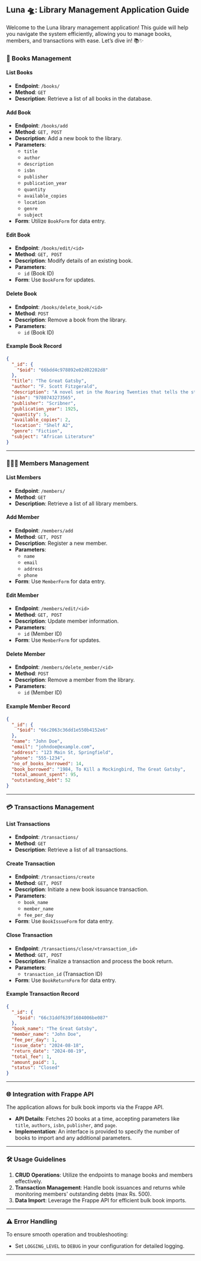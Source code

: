 ## Luna 🛸: Library Management Application Guide

Welcome to the Luna library management application! This guide will help you navigate the system efficiently, allowing you to manage books, members, and transactions with ease. Let’s dive in! 📚✨

### 📖 Books Management
#### List Books
- **Endpoint**: `/books/`
- **Method**: `GET`
- **Description**: Retrieve a list of all books in the database.

#### Add Book
- **Endpoint**: `/books/add`
- **Method**: `GET, POST`
- **Description**: Add a new book to the library.
- **Parameters**: 
  - `title`
  - `author`
  - `description`
  - `isbn`
  - `publisher`
  - `publication_year`
  - `quantity`
  - `available_copies`
  - `location`
  - `genre`
  - `subject`
- **Form**: Utilize `BookForm` for data entry.

#### Edit Book
- **Endpoint**: `/books/edit/<id>`
- **Method**: `GET, POST`
- **Description**: Modify details of an existing book.
- **Parameters**: 
  - `id` (Book ID)
- **Form**: Use `BookForm` for updates.

#### Delete Book
- **Endpoint**: `/books/delete_book/<id>`
- **Method**: `POST`
- **Description**: Remove a book from the library.
- **Parameters**: 
  - `id` (Book ID)

#### Example Book Record
```json
{
  "_id": {
    "$oid": "66bdd4c978892e02d02202d8"
  },
  "title": "The Great Gatsby",
  "author": "F. Scott Fitzgerald",
  "description": "A novel set in the Roaring Twenties that tells the story of Jay Gatsby's unrequited love for Daisy Buchanan.",
  "isbn": "9780743273565",
  "publisher": "Scribner",
  "publication_year": 1925,
  "quantity": 5,
  "available_copies": 2,
  "location": "Shelf A2",
  "genre": "Fiction",
  "subject": "African Literature"
}
```

---

### 🧑‍🤝‍🧑 Members Management
#### List Members
- **Endpoint**: `/members/`
- **Method**: `GET`
- **Description**: Retrieve a list of all library members.

#### Add Member
- **Endpoint**: `/members/add`
- **Method**: `GET, POST`
- **Description**: Register a new member.
- **Parameters**: 
  - `name`
  - `email`
  - `address`
  - `phone`
- **Form**: Use `MemberForm` for data entry.

#### Edit Member
- **Endpoint**: `/members/edit/<id>`
- **Method**: `GET, POST`
- **Description**: Update member information.
- **Parameters**: 
  - `id` (Member ID)
- **Form**: Use `MemberForm` for updates.

#### Delete Member
- **Endpoint**: `/members/delete_member/<id>`
- **Method**: `POST`
- **Description**: Remove a member from the library.
- **Parameters**: 
  - `id` (Member ID)

#### Example Member Record
```json
{
  "_id": {
    "$oid": "66c2063c36dd1e550b4152e6"
  },
  "name": "John Doe",
  "email": "johndoe@example.com",
  "address": "123 Main St, Springfield",
  "phone": "555-1234",
  "no_of_books_borrowed": 14,
  "book_borrowed": "1984, To Kill a Mockingbird, The Great Gatsby",
  "total_amount_spent": 95,
  "outstanding_debt": 52
}
```

---

### 💳 Transactions Management
#### List Transactions
- **Endpoint**: `/transactions/`
- **Method**: `GET`
- **Description**: Retrieve a list of all transactions.

#### Create Transaction
- **Endpoint**: `/transactions/create`
- **Method**: `GET, POST`
- **Description**: Initiate a new book issuance transaction.
- **Parameters**: 
  - `book_name`
  - `member_name`
  - `fee_per_day`
- **Form**: Use `BookIssueForm` for data entry.

#### Close Transaction
- **Endpoint**: `/transactions/close/<transaction_id>`
- **Method**: `GET, POST`
- **Description**: Finalize a transaction and process the book return.
- **Parameters**: 
  - `transaction_id` (Transaction ID)
- **Form**: Use `BookReturnForm` for data entry.

#### Example Transaction Record
```json
{
  "_id": {
    "$oid": "66c31ddf639f1604006be087"
  },
  "book_name": "The Great Gatsby",
  "member_name": "John Doe",
  "fee_per_day": 1,
  "issue_date": "2024-08-18",
  "return_date": "2024-08-19",
  "total_fee": 1,
  "amount_paid": 1,
  "status": "Closed"
}
```

---

### 🌐 Integration with Frappe API

The application allows for bulk book imports via the Frappe API.

- **API Details**: Fetches 20 books at a time, accepting parameters like `title`, `authors`, `isbn`, `publisher`, and `page`.
- **Implementation**: An interface is provided to specify the number of books to import and any additional parameters.

---

### 🛠️ Usage Guidelines

1. **CRUD Operations**: Utilize the endpoints to manage books and members effectively.
2. **Transaction Management**: Handle book issuances and returns while monitoring members' outstanding debts (max Rs. 500).
3. **Data Import**: Leverage the Frappe API for efficient bulk book imports.

---

### ⚠️ Error Handling

To ensure smooth operation and troubleshooting:

- Set `LOGGING_LEVEL` to `DEBUG` in your configuration for detailed logging.

---
